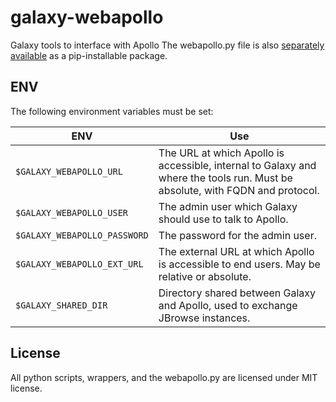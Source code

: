 # galaxy-webapollo

Galaxy tools to interface with Apollo
The webapollo.py file is also [separately available](https://github.com/erasche/python-apollo) as a pip-installable package.

## ENV

The following environment variables must be set:


ENV                           | Use
---                           | ---
 `$GALAXY_WEBAPOLLO_URL`      | The URL at which Apollo is accessible, internal to Galaxy and where the tools run. Must be absolute, with FQDN and protocol.
 `$GALAXY_WEBAPOLLO_USER`     | The admin user which Galaxy should use to talk to Apollo.
 `$GALAXY_WEBAPOLLO_PASSWORD` | The password for the admin user.
 `$GALAXY_WEBAPOLLO_EXT_URL`  | The external URL at which Apollo is accessible to end users. May be relative or absolute.
 `$GALAXY_SHARED_DIR`         | Directory shared between Galaxy and Apollo, used to exchange JBrowse instances.

## License

All python scripts, wrappers, and the webapollo.py are licensed under MIT license.
